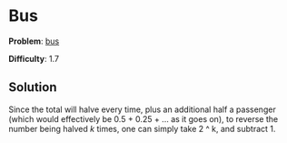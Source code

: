 # Bus

**Problem**: [bus](https://open.kattis.com/problems/bus)

**Difficulty**: 1.7

## Solution

Since the total will halve every time, plus an additional half a passenger (which would effectively be 0.5 + 0.25 + ... as it goes on), to reverse the number being halved *k* times, one can simply take 2 ^ k, and subtract 1.

